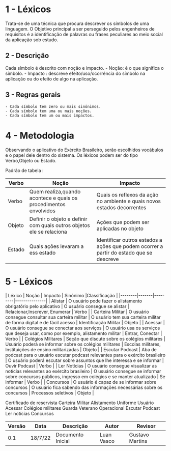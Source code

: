 # 1 - Léxicos

Trata-se de uma técnica que procura descrever os símbolos de uma linguagem.
O Objetivo principal a ser perseguido pelos engenheiros de requisitos é a identificação de palavras ou frases peculiares ao meio social da aplicação sob estudo.

## 2 - Descrição 

Cada símbolo é descrito com noção e impacto.
    - Noção: é o que significa o símbolo.
    - Impacto : descreve efeito/uso/ocorrência do símbolo na aplicação ou do efeito de algo na aplicação.

## 3 - Regras gerais

    - Cada símbolo tem zero ou mais sinônimos.
    - Cada símbolo tem uma ou mais noções.
    - Cada símbolo tem um ou mais impactos.

# 4 - Metodologia 

Observando o aplicativo do Exército Brasileiro, serão escolhidos vocábulos e o papel dele dentro do sistema. Os léxicos podem ser do tipo Verbo,Objeto ou Estado.

Padrão de tabela :

| Verbo | Noção | Impacto |
|-------|-------|---------|
| Verbo | Quem realiza,quando acontece e quais os procedimentos envolvidos | Quais os reflexos da ação no ambiente e quais novos estados decorrentes |
| Objeto | Definir o objeto e definir com quais outros objetos ele se relaciona | Ações que podem ser aplicadas no objeto |
| Estado | Quais ações levaram a ess estado | Identificar outros estados a ações que podem ocorrer a partir do estado que se descreve |

# 5 - Léxicos 

| Léxico | Noção | Impacto | Sinônimo |Classificação |
|--------|-------|---------|---------------|
| Alistar | O usuário pode fazer o alistamento obrigatório pelo aplicativo | O usuário consegue se alistar | Relacionar,Inscrever, Enumerar | Verbo |
| Carteira Militar | O usuário consegue consultar sua carteira militar | O usuário tem sua carteira militar de forma digital e de fácil acesso | Identificação Militar | Objeto |
| Acessar | O usuário consegue se conectar aos serviços | O usuário usa os serviços que deseja usar, como por exemplo, alistamento militar | Entrar, Conectar | Verbo |
| Colégios Militares | Seção que discute sobre os colégios militares | Usuário poderá se informar sobre os colégios militares | Escolas militares, Instituições de ensino militarizadas | Objeto | 
| Escutar Podcast | Aba de podcast para o usuário escutar podcast relevantes para o exército brasileiro | O usuário poderá escutar sobre assuntos que lhe interessa e se informar | Ouvir Podcast | Verbo |
| Ler Notícias | O usuário consegue visualizar as notícias relevantes ao exército brasileiro | O usuário consegue se informar sobre concursos públicos, ingresso em colégios e se manter atualizado | Se informar | Verbo |
| Concursos | O usuário é capaz de se informar sobre concursos | O usuário fica sabendo das informações necessárias sobre os concursos | Processos seletivos | Objeto |


Certificado de reservista
Carteira Militar
Alistamento
Uniforme 
Usuário
Acessar
Colégios militares
Guarda
Veterano
Operacional
Escutar Podcast
Ler notícias
Concursos


| Versão | Data | Descrição | Autor | Revisor |
|--------|------|-------|-----------| ------- |
| 0.1 | 18/7/22 | Documento Inicial | Luan Vasco| Gustavo Martins |
